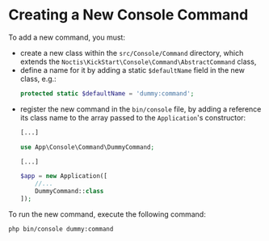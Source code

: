 # Creating a New Console Command

To add a new command, you must:

* create a new class within the `src/Console/Command` directory, which extends the
  `Noctis\KickStart\Console\Command\AbstractCommand` class,
* define a name for it by adding a static `$defaultName` field in the new class, e.g.:
  ```php
  protected static $defaultName = 'dummy:command';
  ```
* register the new command in the `bin/console` file, by adding a reference its class name to the array passed to the
  `Application`'s constructor:
  ```php
  [...]

  use App\Console\Command\DummyCommand;

  [...]

  $app = new Application([
      //...
      DummyCommand::class
  ]);
  ```

To run the new command, execute the following command:
```shell
php bin/console dummy:command
```
